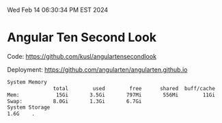 Wed Feb 14 06:30:34 PM EST 2024

# Angular Ten Second Look

Code: https://github.com/kusl/angulartensecondlook

Deployment: https://github.com/angularten/angularten.github.io

```bash
System Memory
               total        used        free      shared  buff/cache   available
Mem:            15Gi       3.5Gi       797Mi       556Mi        11Gi        11Gi
Swap:          8.0Gi       1.3Gi       6.7Gi
System Storage
1.6G	.
```
